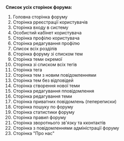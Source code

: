 **Список усіх сторінок форума:**

1. Головна сторінка форуму
2. Сторінка рреєстрації користувачів
3. Сторінка входу в систему
4. Особистий кабінет користувача
5. Сторінка профілю користувача
6. Сторінка редагування профілю
7. Список всіх розділів
8. Сторінка форуму зі списком тем
9. Сторінка теми окремої
10. Сторінка зі списком всіх тегів
11. Сторінка тега
12. Сторінка тем з новим повідомленнями
13. Сторінка тем без відповідей
14. Сторінка створення нової теми
15. Сторінка редагування пповідомлення
16. Сторінка редагування теми
17. Сторінка приватних повідомлень (пепереписки)
18. Сторінка пошуку по форуму
19. Сторінка статистики форуму
20. Сторінка правил форуму
21. Сторінка зворотнього зв'язку та кконтактів
22. Сторінка з повідомленнями адміністрації форуму
23. Сторінка "Про нас"
